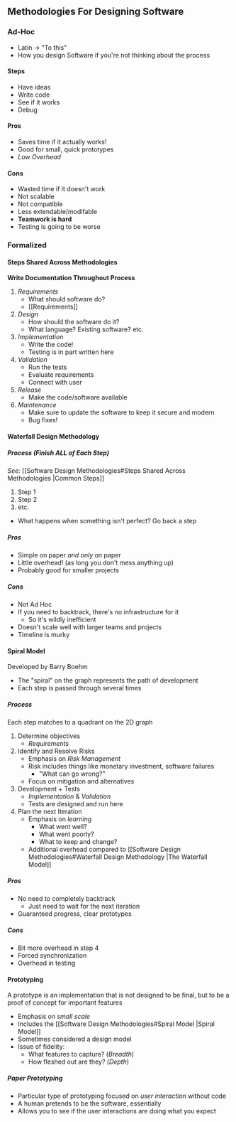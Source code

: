 
## Methodologies For Designing Software

### Ad-Hoc
- Latin -> "To this"
- How you design Software if you're not thinking about the process

#### Steps
- Have ideas
- Write code
- See if it works
- Debug

#### Pros
- Saves time if it actually works!
- Good for small, quick prototypes
- *Low Overhead*

#### Cons
- Wasted time if it doesn't work
- Not scalable
- Not compatible 
- Less extendable/modifable
- **Teamwork is hard**
- Testing is going to be worse


### Formalized

#### Steps Shared Across Methodologies
**Write Documentation Throughout Process**
1) *Requirements*
	- What should software do?
	- [[Requirements]]
2) *Design*
	- How should the software do it?
	- What language? Existing software? etc.
3) *Implementation*
	- Write the code!
	- Testing is in part written here
4) *Validation*
	- Run the tests
	- Evaluate requirements
	- Connect with user
5) *Release*
	- Make the code/software available
6) *Maintenance*
	- Make sure to update the software to keep it secure and modern
	- Bug fixes!


#### Waterfall Design Methodology

##### Process (Finish ALL of Each Step)
*See:* [[Software Design Methodologies#Steps Shared Across Methodologies |Common Steps]]
1) Step 1
2) Step 2
3) etc.

- What happens when something isn't perfect? Go back a step

##### Pros
- Simple on paper *and only* on paper
- Little overhead! (as long you don't mess anything up)
- Probably good for smaller projects

##### Cons
- Not Ad Hoc
- If you need to backtrack, there's no infrastructure for it
	- So it's wildly inefficient
- Doesn't scale well with larger teams and projects
- Timeline is murky


#### Spiral Model
Developed by Barry Boehm
- The "spiral" on the graph represents the path of development
- Each step is passed through several times

##### Process
Each step matches to a quadrant on the 2D graph
1) Determine objectives
	- *Requirements*
2) Identify and Resolve Risks
	- Emphasis on *Risk Management*
	- Risk includes things like monetary investment, software failures
		- "What can go wrong?"
	- Focus on mitigation and alternatives
3) Development + Tests
	- *Implementation* & *Validation*
	- Tests are designed and run here
4) Plan the next Iteration
	- Emphasis on *learning*
		- What went well?
		- What went poorly?
		- What to keep and change?
	- Additional overhead compared to [[Software Design Methodologies#Waterfall Design Methodology |The Waterfall Model]]

##### Pros
- No need to completely backtrack
	- Just need to wait for the next iteration
- Guaranteed progress, clear prototypes

##### Cons
- Bit more overhead in step 4
- Forced synchronization
- Overhead in testing


#### Prototyping
A prototype is an implementation that is not designed to be final, but to be a proof of concept for important features

- Emphasis on *small scale*
- Includes the [[Software Design Methodologies#Spiral Model |Spiral Model]]
- Sometimes considered a design model
- Issue of fidelity:
	- What features to capture? (*Breadth*)
	- How fleshed out are they? (*Depth*)

##### Paper Prototyping
- Particular type of prototyping focused on *user interaction* without code
- A human pretends to be the software, essentially
- Allows you to see if the user interactions are doing what you expect